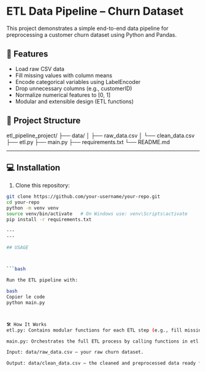 # ETL Data Pipeline – Churn Dataset

This project demonstrates a simple end-to-end data pipeline for preprocessing a customer churn dataset using Python and Pandas.

## 📌 Features

- Load raw CSV data
- Fill missing values with column means
- Encode categorical variables using LabelEncoder
- Drop unnecessary columns (e.g., customerID)
- Normalize numerical features to [0, 1]
- Modular and extensible design (ETL functions)

## 📁 Project Structure

etl_pipeline_project/
├── data/
│ ├── raw_data.csv
│ └── clean_data.csv
├── etl.py
├── main.py
├── requirements.txt
└── README.md


---

## 💻 Installation

1. Clone this repository:

```bash
git clone https://github.com/your-username/your-repo.git
cd your-repo
python -m venv venv
source venv/bin/activate   # On Windows use: venv\Scripts\activate
pip install -r requirements.txt

---
---

## USAGE



```bash

Run the ETL pipeline with:

bash
Copier le code
python main.py



🛠️ How It Works
etl.py: Contains modular functions for each ETL step (e.g., fill missing values, encode categorical variables, drop columns, normalize data).

main.py: Orchestrates the full ETL process by calling functions in etl.py.

Input: data/raw_data.csv — your raw churn dataset.

Output: data/clean_data.csv — the cleaned and preprocessed data ready for analysis or modeling.
